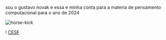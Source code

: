 sou o gustavo novak e essa e minha conta para a materia de pensamento computacional para o ano de 2024

![horse-kick](https://github.com/user-attachments/assets/51ee3d29-1cbf-42de-81aa-dd4957aa31fd)

! [CESF](https://www.facebook.com/groups/cesfcampolargo/)
